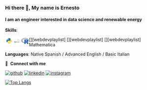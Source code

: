 ### Hi there 👋, My name is Ernesto
#### I am an engineer interested in data science and renewable energy

**Skills**: 

[<img align="left" alt="Python" width="26px" src="https://raw.githubusercontent.com/github/explore/80688e429a7d4ef2fca1e82350fe8e3517d3494d/topics/python/python.png" />][webdevplaylist]
[<img align="left" alt="MySQL" width="26px" src="https://raw.githubusercontent.com/github/explore/80688e429a7d4ef2fca1e82350fe8e3517d3494d/topics/mysql/mysql.png" />][webdevplaylist]
[<img align="left" alt="R" width="26px" src="https://raw.githubusercontent.com/github/explore/80688e429a7d4ef2fca1e82350fe8e3517d3494d/topics/r/r.png" />][webdevplaylist]
Mathematica

**Languages**: Native Spanish / Advanced English / Basic Italian

🔗 &nbsp;**Connect with me**

[<img src='https://cdn.jsdelivr.net/npm/simple-icons@3.0.1/icons/github.svg' alt='github' height='40'>](https://github.com/ErnestPeCh)  [<img src='https://cdn.jsdelivr.net/npm/simple-icons@3.0.1/icons/linkedin.svg' alt='linkedin' height='40'>](https://www.linkedin.com/in/ernesto-pérez-chávez-2494a8220/)  [<img src='https://cdn.jsdelivr.net/npm/simple-icons@3.0.1/icons/instagram.svg' alt='instagram' height='40'>](https://www.instagram.com/ernesto.pch/)  

[![Top Langs](https://github-readme-stats.vercel.app/api/top-langs/?username=ErnestPeCh)](https://github.com/anuraghazra/github-readme-stats)

